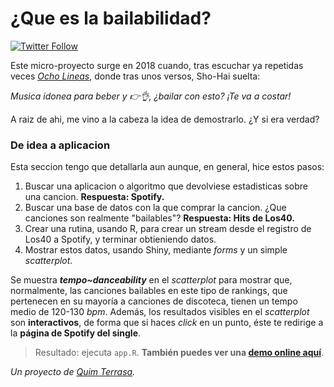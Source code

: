 # ¿Que es la bailabilidad?
[![Twitter Follow](https://img.shields.io/twitter/follow/espadrine.svg?style=social&label=Sigueme%20en%20@flamenquino)](https://twitter.com/flamenquino)

Este micro-proyecto surge en 2018 cuando, tras escuchar ya repetidas veces [*Ocho Lineas*][1], donde tras unos versos, Sho-Hai suelta:

*Musica idonea para beber y :point_right::ok_hand:, ¿bailar con esto? ¡Te va a costar!*

A raiz de ahi, me vino a la cabeza la idea de demostrarlo. ¿Y si era verdad?


### De idea a aplicacion

Esta seccion tengo que detallarla aun aunque, en general, hice estos pasos:
  1. Buscar una aplicacion o algoritmo que devolviese estadisticas sobre una cancion. **Respuesta: Spotify.**
  2. Buscar una base de datos con la que comprar la cancion. ¿Que canciones son realmente "bailables"? **Respuesta: Hits de Los40.**
  3. Crear una rutina, usando R, para crear un stream desde el registro de Los40 a Spotify, y terminar obtieniendo datos.
  4. Mostrar estos datos, usando Shiny, mediante *forms* y un simple *scatterplot*.
  

Se muestra ***tempo~danceability*** en el *scatterplot* para mostrar que, normalmente, las canciones bailables en este tipo de rankings, que pertenecen en su mayoría a canciones de discoteca, tienen un tempo medio de 120-130 *bpm*. Además, los resultados visibles en el *scatterplot* son **interactivos**, de forma que si haces *click* en un punto, éste te redirige a la **página de Spotify del single**.


> Resultado: ejecuta `app.R`. **También puedes ver una [demo online aquí][2]**.


_Un proyecto de [Quim Terrasa][0]._

[0]: https://espetro.github.io
[1]: https://youtu.be/0IbK43e3vXs?t=75
[2]: https://espetro.shinyapps.io/danzabilidad/